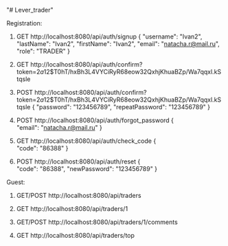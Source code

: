 "# Lever_trader" 

Registration:

1. GET http://localhost:8080/api/auth/signup
{  	"username": "Ivan2",
	"lastName": "Ivan2",
	"firstName": "Ivan2",
	"email": "natacha.r@mail.ru",
	"role": "TRADER"
    }
    
2. GET http://localhost:8080/api/auth/confirm?token=$2a$12$T0hT/hxBh3L4VYCiRyR68eow32QxhjKhuaBZp/Wa7qqxl.kStqsle

3. POST http://localhost:8080/api/auth/confirm?token=$2a$12$T0hT/hxBh3L4VYCiRyR68eow32QxhjKhuaBZp/Wa7qqxl.kStqsle
{  	"password": "123456789",
	"repeatPassword": "123456789"
    }
    
4. POST http://localhost:8080/api/auth/forgot_password
{  
    "email": "natacha.r@mail.ru"
    }
    
5. GET http://localhost:8080/api/auth/check_code
{  
    "code": "86388"
    }
    
6. POST http://localhost:8080/api/auth/reset
{  
    "code": "86388",
    "newPassword": "123456789"
    }
    
Guest:
1. GET/POST http://localhost:8080/api/traders

2. GET http://localhost:8080/api/traders/1

3. GET/POST http://localhost:8080/api/traders/1/comments

4. GET http://localhost:8080/api/traders/top

